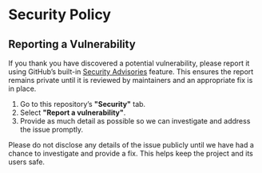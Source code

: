<!-- SPDX-License-Identifier: Apache-2.0 -->
<!-- Copyright Contributors to the ACES Project. -->

# Security Policy

## Reporting a Vulnerability

If you thank you have discovered a potential vulnerability, please report it using GitHub’s built-in [Security Advisories](https://docs.github.com/en/code-security/security-advisories/guidance-on-reporting-and-writing) feature. This ensures the report remains private until it is reviewed by maintainers and an appropriate fix is in place.

1. Go to this repository’s **"Security"** tab.
2. Select **"Report a vulnerability"**.
3. Provide as much detail as possible so we can investigate and address the issue promptly.

Please do not disclose any details of the issue publicly until we have had a chance to investigate and provide a fix. This helps keep the project and its users safe.